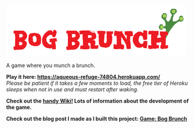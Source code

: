 ![Bog Brunch Title](public/images/ui-sprites/bog-brunch-title.png)

A game where you munch a brunch.

**Play it here: https://aqueous-refuge-74804.herokuapp.com/**  
_Please be patient if it takes a few moments to load, the free tier of Heroku sleeps when not in use and must restart after waking._

**Check out the [handy Wiki!](https://github.com/DotFreelance/floatplane/wiki) Lots of information about the development of the game.**

**Check out the blog post I made as I built this project: [Game: Bog Brunch](https://dotfreelance.github.io/bog/brunch/game/videogame/webgl/pixi/nodejs/express/2017/05/07/bog-brunch-game.html)**


